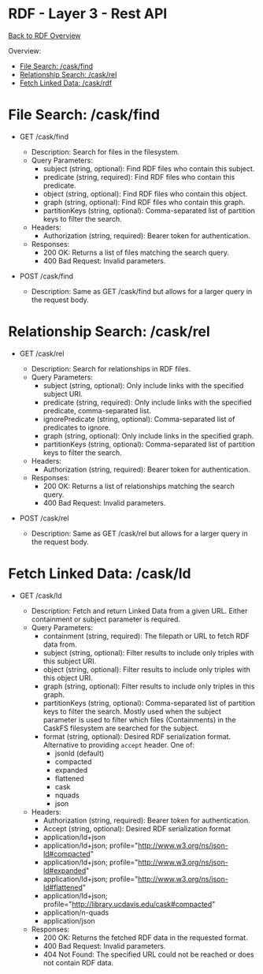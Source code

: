 # RDF - Layer 3 - Rest API

[Back to RDF Overview](../ld.md)

Overview:
 - [File Search: /cask/find](#file-search-caskfind)
 - [Relationship Search: /cask/rel](#relationship-search-caskrel)
 - [Fetch Linked Data: /cask/rdf](#fetch-linked-data-caskrdf)

# File Search: /cask/find

- GET /cask/find

   - Description: Search for files in the filesystem.
   - Query Parameters:
     - subject (string, optional): Find RDF files who contain this subject.
     - predicate (string, required): Find RDF files who contain this predicate.
     - object (string, optional): Find RDF files who contain this object.
     - graph (string, optional): Find RDF files who contain this graph.
     - partitionKeys (string, optional): Comma-separated list of partition keys to filter the search.
   - Headers:
     - Authorization (string, required): Bearer token for authentication.
   - Responses:
     - 200 OK: Returns a list of files matching the search query.
     - 400 Bad Request: Invalid parameters.

- POST /cask/find

   - Description: Same as GET /cask/find but allows for a larger query in the request body.

# Relationship Search: /cask/rel

- GET /cask/rel

   - Description: Search for relationships in RDF files.
   - Query Parameters:
     - subject (string, optional): Only include links with the specified subject URI.
     - predicate (string, required): Only include links with the specified predicate, comma-separated list.
     - ignorePredicate (string, optional): Comma-separated list of predicates to ignore.
     - graph (string, optional): Only include links in the specified graph.
     - partitionKeys (string, optional): Comma-separated list of partition keys to filter the search.
   - Headers:
     - Authorization (string, required): Bearer token for authentication.
   - Responses:
     - 200 OK: Returns a list of relationships matching the search query.
     - 400 Bad Request: Invalid parameters.

- POST /cask/rel

   - Description: Same as GET /cask/rel but allows for a larger query in the request body.

# Fetch Linked Data: /cask/ld

- GET /cask/ld

   - Description: Fetch and return Linked Data from a given URL.  Either containment or subject parameter is required.
   - Query Parameters:
     - containment (string, required): The filepath or URL to fetch RDF data from.
     - subject (string, optional): Filter results to include only triples with this subject URI.
     - object (string, optional): Filter results to include only triples with this object URI.
     - graph (string, optional): Filter results to include only triples in this graph.
     - partitionKeys (string, optional): Comma-separated list of partition keys to filter the search.  Mostly used when the subject parameter is used to filter which files (Containments) in the CaskFS filesystem are searched for the subject.
     - format (string, optional): Desired RDF serialization format. Alternative to providing `accept` header.  One of:
       - jsonld (default)
       - compacted
       - expanded
       - flattened
       - cask
       - nquads
       - json
   - Headers:
     - Authorization (string, required): Bearer token for authentication.
     - Accept (string, optional): Desired RDF serialization format
      - application/ld+json
      - application/ld+json; profile="http://www.w3.org/ns/json-ld#compacted"
      - application/ld+json; profile="http://www.w3.org/ns/json-ld#expanded"
      - application/ld+json; profile="http://www.w3.org/ns/json-ld#flattened"
      - application/ld+json; profile="http://library.ucdavis.edu/cask#compacted"
      - application/n-quads
      - application/json
   - Responses:
     - 200 OK: Returns the fetched RDF data in the requested format.
     - 400 Bad Request: Invalid parameters.
     - 404 Not Found: The specified URL could not be reached or does not contain RDF data.